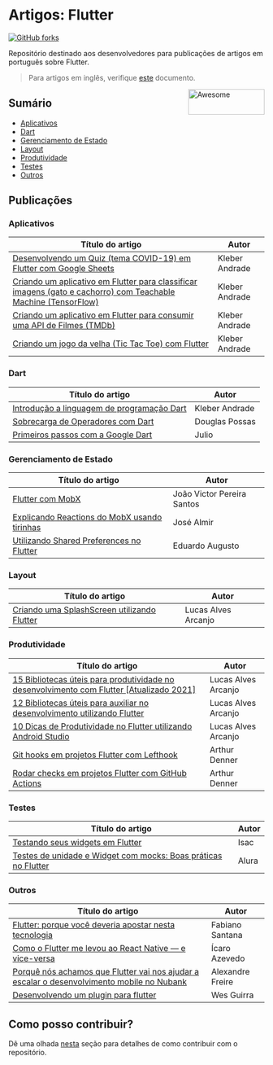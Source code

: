 # Artigos: Flutter

[![GitHub forks](https://img.shields.io/github/forks/lucalves/artigos-sobre-flutter?style=social&label=Fork&maxAge=2592000)](https://github.com/lucalves/artigos-sobre-flutter)

Repositório destinado aos desenvolvedores para publicações de artigos em português sobre Flutter. 

> Para artigos em inglês, verifique [este](https://github.com/lucalves/artigos-flutter/blob/master/README-en.md) documento.

<img width="150" height="50" src="https://upload.wikimedia.org/wikipedia/commons/1/17/Google-flutter-logo.png" alt="Awesome" align="right">

## Sumário

- [Aplicativos](https://github.com/lucalves/artigos-flutter/blob/master/README.md#Aplicativos)
- [Dart](https://github.com/lucalves/artigos-flutter/blob/master/README.md#Dart)
- [Gerenciamento de Estado](https://github.com/lucalves/artigos-flutter/blob/master/README.md#Gerenciamento-de-Estado)
- [Layout](https://github.com/lucalves/artigos-flutter/blob/master/README.md#Layout)
- [Produtividade](https://github.com/lucalves/artigos-flutter/blob/master/README.md#Produtividade)
- [Testes](https://github.com/lucalves/artigos-flutter/blob/master/README.md#Testes)
- [Outros](https://github.com/lucalves/artigos-flutter/blob/master/README.md#Outros)

## Publicações

### Aplicativos

Título do artigo | Autor
---------------- | ----- 
[Desenvolvendo um Quiz (tema COVID-19) em Flutter com Google Sheets](https://medium.com/flutter-comunidade-br/desenvolvendo-um-quiz-com-flutter-e-google-sheets-414656cb89a2) | Kleber Andrade
[Criando um aplicativo em Flutter para classificar imagens (gato e cachorro) com Teachable Machine (TensorFlow)](https://medium.com/flutter-comunidade-br/criando-um-aplicativo-em-flutter-para-classificar-imagens-gato-e-cachorro-com-teachable-machine-be35c604c780) | Kleber Andrade
[Criando um aplicativo em Flutter para consumir uma API de Filmes (TMDb)](https://medium.com/flutter-comunidade-br/criando-um-aplicativo-em-flutter-para-consumir-uma-api-de-filmes-tmdb-2b5a9982bfcd) | Kleber Andrade
[Criando um jogo da velha (Tic Tac Toe) com Flutter](https://medium.com/flutter-comunidade-br/criando-um-jogo-da-velha-em-flutter-50347537c926) | Kleber Andrade

### Dart

Título do artigo | Autor 
---------------- | ----- 
[Introdução a linguagem de programação Dart](https://medium.com/flutter-comunidade-br/introdu%C3%A7%C3%A3o-a-linguagem-de-programa%C3%A7%C3%A3o-dart-b098e4e2a41e) | Kleber Andrade
[Sobrecarga de Operadores com Dart](https://medium.com/flutter-comunidade-br/sobrecarga-de-operadores-com-dart-84d94842ce89) | Douglas Possas
[Primeiros passos com a Google Dart](https://www.devmedia.com.br/primeiros-passos-com-a-google-dart/32954) | Julio

### Gerenciamento de Estado

Título do artigo | Autor 
---------------- | ----- 
[Flutter com MobX](https://medium.com/flutter-comunidade-br/flutter-com-mobx-c0f4762fbd1a) | João Victor Pereira Santos
[Explicando Reactions do MobX usando tirinhas](https://medium.com/@almirjr.ze/explicando-reactions-do-mobx-usando-tirinhas-e1ac5def1a1b) | José Almir
[Utilizando Shared Preferences no Flutter](https://medium.com/flutter-comunidade-br/utilizando-shared-preferences-no-flutter-4d762be337b8) | Eduardo Augusto

### Layout

Título do artigo | Autor 
---------------- | ----- 
[Criando uma SplashScreen utilizando Flutter](https://medium.com/flutter-comunidade-br/criando-uma-splashscreen-utilizando-flutter-926f9b25de31) | Lucas Alves Arcanjo

### Produtividade
Título do artigo | Autor 
---------------- | ----- 
[15 Bibliotecas úteis para produtividade no desenvolvimento com Flutter [Atualizado 2021]](https://lucalves.medium.com/15-bibliotecas-%C3%BAteis-para-produtividade-no-desenvolvimento-com-flutter-atualizado-2021-deae4e815345) | Lucas Alves Arcanjo
[12 Bibliotecas úteis para auxiliar no desenvolvimento utilizando Flutter](https://medium.com/flutter-comunidade-br/12-bibliotecas-%C3%BAteis-para-auxiliar-no-desenvolvimento-utilizando-flutter-5982fdf01c80) | Lucas Alves Arcanjo
[10 Dicas de Produtividade no Flutter utilizando Android Studio](https://medium.com/flutter-comunidade-br/10-dicas-de-produtividade-no-flutter-utilizando-android-studio-38d2bbcc9a92) | Lucas Alves Arcanjo
[Git hooks em projetos Flutter com Lefthook](https://medium.com/flutterando/git-hooks-em-projetos-flutter-com-lefthook-b3a5e9b5fe2d) | Arthur Denner
[Rodar checks em projetos Flutter com GitHub Actions](https://medium.com/flutterando/rodar-checks-em-projetos-flutter-com-github-actions-d67efbdc680e) | Arthur Denner

### Testes
Título do artigo | Autor 
---------------- | ----- 
[Testando seus widgets em Flutter](https://medium.com/flutter-comunidade-br/widget-test-787b81cf8996) | Isac
[Testes de unidade e Widget com mocks: Boas práticas no Flutter](https://www.alura.com.br/conteudo/testes-widgets-flutter) | Alura

### Outros
Título do artigo | Autor 
---------------- | ----- 
[Flutter: porque você deveria apostar nesta tecnologia](https://medium.com/tableless/flutter-porque-voc%C3%AA-deveria-apostar-nesta-tecnologia-94a510fffd18) | Fabiano Santana
[Como o Flutter me levou ao React Native — e vice-versa](https://medium.com/flutter-comunidade-br/como-o-flutter-me-levou-ao-react-native-e-vice-versa-5ec6329508b8) | Ícaro Azevedo
[Porquê nós achamos que Flutter vai nos ajudar a escalar o desenvolvimento mobile no Nubank](https://medium.com/flutter-comunidade-br/porqu%C3%AA-n%C3%B3s-achamos-que-flutter-vai-nos-ajudar-a-escalar-o-desenvolvimento-mobile-no-nubank-95d07b4554d7) | Alexandre Freire
[Desenvolvendo um plugin para flutter](https://medium.com/flutter-comunidade-br/desenvolvendo-um-plugin-para-flutter-9c81b683189) | Wes Guirra


## Como posso contribuir?

Dê uma olhada [nesta](https://github.com/lucalves/artigos-flutter/blob/master/CONTRIBUTING.md) seção para detalhes de como contribuir com o repositório.

